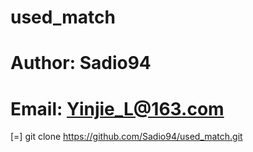 # used_match


# Author: Sadio94
# Email: Yinjie_L@163.com

[=] git clone https://github.com/Sadio94/used_match.git
